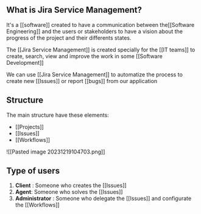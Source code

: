 
## What is Jira Service Management?

It's a [[software]] created to have a communication between the[[Software Engineering]] and the users or stakeholders to have a vision about the progress of the project and their differents states.

The [[Jira Service Management]] is created specially for the [[IT teams]] to create, search, view and improve the work in some [[Software Development]]

We can use [[Jira Service Management]] to automatize the process to create new [[Issues]] or report [[bugs]] from our application

## Structure

The main structure have these elements:
* [[Projects]]
* [[Issues]]
* [[Workflows]]

![[Pasted image 20231219104703.png]]

## Type of users

1. **Client** : Someone who creates the [[Issues]]
2. **Agent**: Someone who solves the [[Issues]]
3. **Administrator** : Someone who delegate the [[Issues]] and configurate the [[Workflows]]
